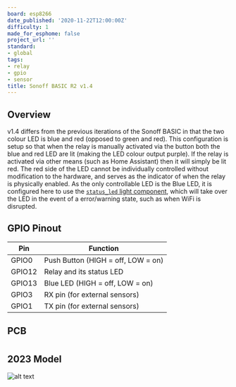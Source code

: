 ```yaml
---
board: esp8266
date_published: '2020-11-22T12:00:00Z'
difficulty: 1
made_for_esphome: false
project_url: ''
standard:
- global
tags:
- relay
- gpio
- sensor
title: Sonoff BASIC R2 v1.4
---
```


## Overview

v1.4 differs from the previous iterations of the Sonoff BASIC in that the two colour LED
is blue and red (opposed to green and red).
This configuration is setup so that when the relay is manually activated via the button
both the blue and red LED are lit (making the LED colour output purple). If the relay
is activated via other means (such as Home Assistant) then it will simply be lit red.
The red side of the LED cannot be individually controlled without modification to the hardware,
and serves as the indicator of when the relay is physically enabled.
As the only controllable LED is the Blue LED, it is configured here to use the
[`status_led` light component](https://esphome.io/components/light/status_led), which will take
over the LED in the event of a error/warning state, such as when WiFi is disrupted.

## GPIO Pinout

| Pin    | Function                           |
| ------ | ---------------------------------- |
| GPIO0  | Push Button (HIGH = off, LOW = on) |
| GPIO12 | Relay and its status LED           |
| GPIO13 | Blue LED (HIGH = off, LOW = on)    |
| GPIO3  | RX pin (for external sensors)      |
| GPIO1  | TX pin (for external sensors)      |

## PCB

#

## 2023 Model

![alt text](/SonoffBasicR2-2023-Top.jpg "Sonoff BASIC R2 v1.4 PCB 2023 Model")